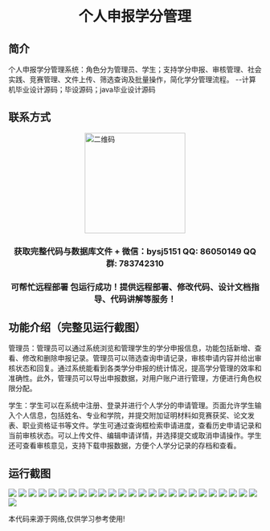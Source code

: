 <p><h1 align="center">个人申报学分管理</h1></p>

## 简介
个人申报学分管理系统：角色分为管理员、学生；支持学分申报、审核管理、社会实践、竞赛管理、文件上传、筛选查询及批量操作，简化学分管理流程。    --计算机毕业设计源码；毕设源码；java毕业设计源码


## 联系方式
<img src="https://bs-1329754181.cos.ap-shanghai.myqcloud.com/wx.jpg" alt="二维码" style="display: block; margin: 0 auto;" width="200px">
<p><h3 align="center">获取完整代码与数据库文件 + 微信：bysj5151 QQ: 86050149 QQ群: 783742310</h3></p>
<p><h3 align="center">可帮忙远程部署 包运行成功！提供远程部署、修改代码、设计文档指导、代码讲解等服务！</h3></p>

## 功能介绍（完整见运行截图）
管理员：管理员可以通过系统浏览和管理学生的学分申报信息，功能包括新增、查看、修改和删除申报记录。管理员可以筛选查询申请记录，审核申请内容并给出审核状态和回复。通过系统能看到各类学分申报的统计情况，提高学分管理的效率和准确性。此外，管理员可以导出申报数据，对用户账户进行管理，方便进行角色权限分配。

学生：学生可以在系统中注册、登录并进行个人学分的申请管理。页面允许学生输入个人信息，包括姓名、专业和学院，并提交附加证明材料如竞赛获奖、论文发表、职业资格证书等文件。学生可通过查询框检索申请进度，查看历史申请记录和当前审核状态。可以上传文件、编辑申请详情，并选择提交或取消申请操作。学生还可查看审核意见，支持下载申报数据，方便个人学分记录的存档和查看。


## 运行截图
![](https://bs-1329754181.cos.ap-shanghai.myqcloud.com/ssm/personalCreditManagement/img/001.jpg)
![](https://bs-1329754181.cos.ap-shanghai.myqcloud.com/ssm/personalCreditManagement/img/002.jpg)
![](https://bs-1329754181.cos.ap-shanghai.myqcloud.com/ssm/personalCreditManagement/img/003.jpg)
![](https://bs-1329754181.cos.ap-shanghai.myqcloud.com/ssm/personalCreditManagement/img/004.jpg)
![](https://bs-1329754181.cos.ap-shanghai.myqcloud.com/ssm/personalCreditManagement/img/005.jpg)
![](https://bs-1329754181.cos.ap-shanghai.myqcloud.com/ssm/personalCreditManagement/img/006.jpg)
![](https://bs-1329754181.cos.ap-shanghai.myqcloud.com/ssm/personalCreditManagement/img/007.jpg)
![](https://bs-1329754181.cos.ap-shanghai.myqcloud.com/ssm/personalCreditManagement/img/008.jpg)
![](https://bs-1329754181.cos.ap-shanghai.myqcloud.com/ssm/personalCreditManagement/img/009.jpg)
![](https://bs-1329754181.cos.ap-shanghai.myqcloud.com/ssm/personalCreditManagement/img/010.jpg)
![](https://bs-1329754181.cos.ap-shanghai.myqcloud.com/ssm/personalCreditManagement/img/011.jpg)
![](https://bs-1329754181.cos.ap-shanghai.myqcloud.com/ssm/personalCreditManagement/img/012.jpg)
![](https://bs-1329754181.cos.ap-shanghai.myqcloud.com/ssm/personalCreditManagement/img/013.jpg)
![](https://bs-1329754181.cos.ap-shanghai.myqcloud.com/ssm/personalCreditManagement/img/014.jpg)
![](https://bs-1329754181.cos.ap-shanghai.myqcloud.com/ssm/personalCreditManagement/img/015.jpg)
![](https://bs-1329754181.cos.ap-shanghai.myqcloud.com/ssm/personalCreditManagement/img/016.jpg)
![](https://bs-1329754181.cos.ap-shanghai.myqcloud.com/ssm/personalCreditManagement/img/017.jpg)
![](https://bs-1329754181.cos.ap-shanghai.myqcloud.com/ssm/personalCreditManagement/img/018.jpg)
![](https://bs-1329754181.cos.ap-shanghai.myqcloud.com/ssm/personalCreditManagement/img/019.jpg)
![](https://bs-1329754181.cos.ap-shanghai.myqcloud.com/ssm/personalCreditManagement/img/020.jpg)
![](https://bs-1329754181.cos.ap-shanghai.myqcloud.com/ssm/personalCreditManagement/img/021.jpg)
![](https://bs-1329754181.cos.ap-shanghai.myqcloud.com/ssm/personalCreditManagement/img/022.jpg)
![](https://bs-1329754181.cos.ap-shanghai.myqcloud.com/ssm/personalCreditManagement/img/023.jpg)
![](https://bs-1329754181.cos.ap-shanghai.myqcloud.com/ssm/personalCreditManagement/img/024.jpg)
![](https://bs-1329754181.cos.ap-shanghai.myqcloud.com/ssm/personalCreditManagement/img/025.jpg)
![](https://bs-1329754181.cos.ap-shanghai.myqcloud.com/ssm/personalCreditManagement/img/026.jpg)

<p>本代码来源于网络,仅供学习参考使用!</p>
